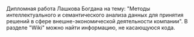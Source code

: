 Дипломная работа Лашкова Богдана на тему:
"Методы интеллектуального и семантического анализа данных для принятия решений в сфере внешне-экономической деятельности компании".
В разделе "Wiki" можно найти информацию, не касающуюся кода.